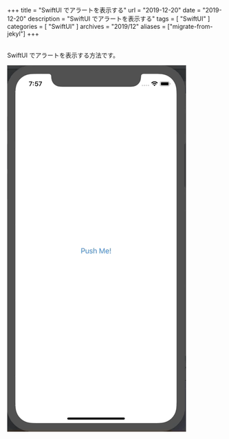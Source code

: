 +++
title =  "SwiftUI でアラートを表示する"
url = "2019-12-20"
date = "2019-12-20"
description = "SwiftUI でアラートを表示する"
tags = [
    "SwiftUI"
]
categories = [
    "SwiftUI"
]
archives = "2019/12"
aliases = ["migrate-from-jekyl"]
+++

<br>
SwiftUI でアラートを表示する方法です。

![ShowAlert](1.gif)

<!-- for swiswiswift.com responsive -->
<script async src="https://pagead2.googlesyndication.com/pagead/js/adsbygoogle.js"></script>
<ins class="adsbygoogle"
     style="display:block"
     data-ad-client="ca-pub-5587141252700968"
     data-ad-slot="1697863134"
     data-ad-format="auto"
     data-adtest="on"
     data-full-width-responsive="true"></ins>
<script>
     (adsbygoogle = window.adsbygoogle || []).push({});
</script>
<!-- for swiswiswift.com responsive -->

<!-- for swiswiswift-22 search -->
<script type="text/javascript">amzn_assoc_ad_type ="responsive_search_widget"; amzn_assoc_tracking_id ="swiswiswift-22"; amzn_assoc_marketplace ="amazon"; amzn_assoc_region ="JP"; amzn_assoc_placement =""; amzn_assoc_search_type = "search_widget";amzn_assoc_width ="auto"; amzn_assoc_height ="auto"; amzn_assoc_default_search_category =""; amzn_assoc_default_search_key ="";amzn_assoc_theme ="light"; amzn_assoc_bg_color ="FFFFFF"; </script><script src="//z-fe.amazon-adsystem.com/widgets/q?ServiceVersion=20070822&Operation=GetScript&ID=OneJS&WS=1&Marketplace=JP"></script>
<!-- for swiswiswift-22 search -->

<script src="https://gist.github.com/O-Junpei/d503ff879dda8f8faabdeb2804b1b7f7.js"></script>
